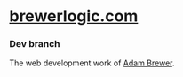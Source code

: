 # [brewerlogic.com](http://brewerlogic.com)

### Dev branch

The web development work of [Adam Brewer](http://adamcbrewer.com).
